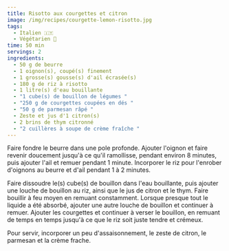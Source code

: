 ```yaml
---
title: Risotto aux courgettes et citron
image: /img/recipes/courgette-lemon-risotto.jpg
tags:
  - Italien 🇮🇹
  - Végétarien 🌿
time: 50 min
servings: 2
ingredients:
  - 50 g de beurre
  - 1 oignon(s), coupé(s) finement
  - 1 grosse(s) gousse(s) d'ail écrasée(s)
  - 180 g de riz à risotto
  - 1 litre(s) d'eau bouillante
  - "1 cube(s) de bouillon de légumes "
  - "250 g de courgettes coupées en dés "
  - "50 g de parmesan râpé "
  - Zeste et jus d'1 citron(s)
  - 2 brins de thym citronné
  - "2 cuillères à soupe de crème fraîche "
---
```

Faire fondre le beurre dans une pole profonde. Ajouter l'oignon et faire revenir doucement jusqu'à ce qu'il ramollisse, pendant environ 8 minutes, puis ajouter l'ail et remuer pendant 1 minute. Incorporer le riz pour l'enrober d'oignons au beurre et d'ail pendant 1 à 2 minutes.

Faire dissoudre le(s) cube(s) de bouillon dans l'eau bouillante, puis ajouter une louche de bouillon au riz, ainsi que le jus de citron et le thym. Faire bouillir à feu moyen en remuant constamment. Lorsque presque tout le liquide a été absorbé, ajouter une autre louche de bouillon et continuer à remuer. Ajouter les courgettes et continuer à verser le bouillon, en remuant de temps en temps jusqu'à ce que le riz soit juste tendre et crémeux.

Pour servir, incorporer un peu d'assaisonnement, le zeste de citron, le parmesan et la crème frache.